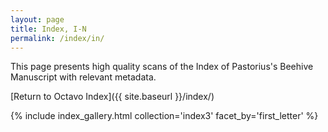 ```yaml
---
layout: page
title: Index, I-N
permalink: /index/in/
---
```


This page presents high quality scans of the Index of Pastorius's Beehive Manuscript with relevant metadata.

[Return to Octavo Index]({{ site.baseurl }}/index/)

{% include index_gallery.html collection='index3' facet_by='first_letter' %}
